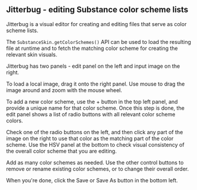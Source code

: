 ## Jitterbug - editing Substance color scheme lists

Jitterbug is a visual editor for creating and editing files that serve as color scheme lists.

The `SubstanceSkin.getColorSchemes()` API can be used to load the resulting file at runtime and to fetch the matching color scheme for creating the relevant skin visuals.

Jitterbug has two panels - edit panel on the left and input image on the right.

To load a local image, drag it onto the right panel. Use mouse to drag the image around and zoom with the mouse wheel.

To add a new color scheme, use the + button in the top left panel, and provide a unique name for that color scheme. Once this step is done, the edit panel shows a list of radio buttons with all relevant color scheme colors.

Check one of the radio buttons on the left, and then click any part of the image on the right to use that color as the matching part of the color scheme. Use the HSV panel at the bottom to check visual consistency of the overall color scheme that you are editing.

Add as many color schemes as needed. Use the other control buttons to remove or rename existing color schemes, or to change their overall order.

When you're done, click the Save or Save As button in the bottom left.

